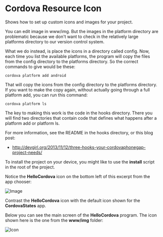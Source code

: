 # Cordova Resource Icon

Shows how to set up custom icons and images for your project.

You can edit image in www/img. But the images in the platform directory
are problematic because we don't want to check in the relatively large
platforms directory to our version control system.

What we do instead, is place the icons in a directory called config. Now,
each time you list the available platforms, the program will copy the 
files from the config directory to the platforms directory. So the correct
commands to give would be these:

	cordova platform add android
	
That will copy the icons from the config directory to the platforms
directory. If you want to make the copy again, without actually going
through a full platform add, you can run this command:
	
	cordova platform ls
	
The key to making this work is the code in the hooks directory. There
you will find two directories that contain code that defines what
happens after a platform add or platform ls. 

For more information, see the README in the hooks directory, or this
blog post:

- <http://devgirl.org/2013/11/12/three-hooks-your-cordovaphonegap-project-needs/>
	
To install the project on your device, you might like to use the 
**install** script in the root of the project.

Notice the **HelloCordova** icon on the bottom left of this excerpt
from the app chooser:

![Image](https://drive.google.com/uc?export=view&id=0B25UTAlOfPRGWEpYazZTdkJMUE0)

Contrast the **HelloCordova** icon with the default icon shown for the
**CordovaStates** app.

Below you can see the main screen of the **HelloCordova** program. The 
icon shown here is the one from the **www/img** folder:

![Icon](https://drive.google.com/uc?export=view&id=0B25UTAlOfPRGemRlOVB4SnBnRHc)

